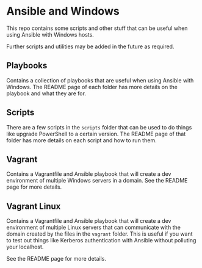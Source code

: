 # Ansible and Windows
This repo contains some scripts and other stuff that can be useful when using
Ansible with Windows hosts.

Further scripts and utilities may be added in the future as required.

## Playbooks

Contains a collection of playbooks that are useful when using Ansible with
Windows. The README page of each folder has more details on the playbook and
what they are for.

## Scripts
There are a few scripts in the `scripts` folder that can be used to do things
like upgrade PowerShell to a certain version. The README page of that folder
has more details on each script and how to run them.

## Vagrant

Contains a Vagrantfile and Ansible playbook that will create a dev environment
of multiple Windows servers in a domain. See the README page for more details.

## Vagrant Linux

Contains a Vagrantfile and Ansible playbook that will create a dev environment
of multiple Linux servers that can communicate with the domain created by the
files in the `vagrant` folder. This is useful if you want to test out things
like Kerberos authentication with Ansible without polluting your localhost.

See the README page for more details.
